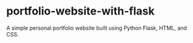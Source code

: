 # portfolio-website-with-flask
A simple personal portfolio website built using Python Flask, HTML, and CSS.  
